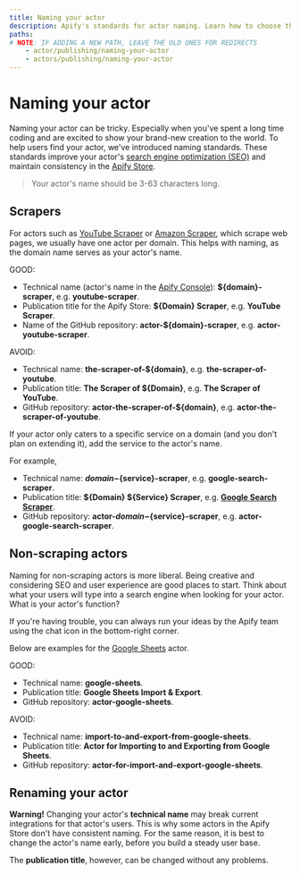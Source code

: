 ```yaml
---
title: Naming your actor
description: Apify's standards for actor naming. Learn how to choose the right name for scraping and non-scraping actors and how to optimize your actor for search engines.
paths:
# NOTE: IF ADDING A NEW PATH, LEAVE THE OLD ONES FOR REDIRECTS
    - actor/publishing/naming-your-actor
    - actors/publishing/naming-your-actor
---
```


# [](#naming-your-actor) Naming your actor

Naming your actor can be tricky. Especially when you've spent a long time coding and are excited to show your brand-new creation to the world. To help users find your actor, we've introduced naming standards. These standards improve your actor's [search engine optimization (SEO)](https://en.wikipedia.org/wiki/Search_engine_optimization) and maintain consistency in the [Apify Store](https://apify.com/store).

> Your actor's name should be 3-63 characters long.

## [](#scrapers) Scrapers

For actors such as [YouTube Scraper](https://apify.com/bernardo/youtube-scraper) or [Amazon Scraper](https://apify.com/vaclavrut/amazon-crawler), which scrape web pages, we usually have one actor per domain. This helps with naming, as the domain name serves as your actor's name.

GOOD:

* Technical name (actor's name in the [Apify Console](https://console.apify.com)): **${domain}-scraper**, e.g. **youtube-scraper**.
* Publication title for the Apify Store: **${Domain} Scraper**, e.g. **YouTube Scraper**.
* Name of the GitHub repository: **actor-${domain}-scraper**, e.g. **actor-youtube-scraper**.

AVOID:

* Technical name: **the-scraper-of-${domain}**, e.g. **the-scraper-of-youtube**.
* Publication title: **The Scraper of ${Domain}**, e.g. **The Scraper of YouTube**.
* GitHub repository: **actor-the-scraper-of-${domain}**, e.g. **actor-the-scraper-of-youtube**.

If your actor only caters to a specific service on a domain (and you don't plan on extending it), add the service to the actor's name.

For example,

* Technical name: **${domain}-${service}-scraper**, e.g. **google-search-scraper**.
* Publication title: **${Domain} ${Service} Scraper**, e.g. [**Google Search Scraper**](https://apify.com/apify/google-search-scraper).
* GitHub repository: **actor-${domain}-${service}-scraper**, e.g. **actor-google-search-scraper**.


## [](#non-scraping-actors) Non-scraping actors

Naming for non-scraping actors is more liberal. Being creative and considering SEO and user experience are good places to start. Think about what your users will type into a search engine when looking for your actor. What is your actor's function?

If you're having trouble, you can always run your ideas by the Apify team using the chat icon in the bottom-right corner.

Below are examples for the [Google Sheets](https://apify.com/lukaskrivka/google-sheets) actor.

GOOD:

* Technical name: **google-sheets**.
* Publication title: **Google Sheets Import & Export**.
* GitHub repository: **actor-google-sheets**.

AVOID:

* Technical name: **import-to-and-export-from-google-sheets**.
* Publication title: **Actor for Importing to and Exporting from Google Sheets**.
* GitHub repository: **actor-for-import-and-export-google-sheets**.

## [](#renaming-your-actor) Renaming your actor

**Warning!** Changing your actor's **technical name** may break current integrations for that actor's users. This is why some actors in the Apify Store don't have consistent naming. For the same reason, it is best to change the actor's name early, before you build a steady user base.

The **publication title**, however, can be changed without any problems.

